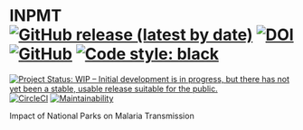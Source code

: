 # INPMT [![GitHub release (latest by date)](https://img.shields.io/github/v/release/pierre-manchon/INPMT)](https://github.com/pierre-manchon/INPMT/releases/latest) [![DOI](https://zenodo.org/badge/DOI/10.5281/zenodo.4972214.svg)](https://doi.org/10.5281/zenodo.4972214) [![GitHub](https://img.shields.io/github/license/pierre-manchon/INPMT)](https://www.gnu.org/licenses/gpl-3.0.en.html) [![Code style: black](https://img.shields.io/badge/code%20style-black-000000.svg)](https://github.com/psf/black)
[![Project Status: WIP – Initial development is in progress, but there has not yet been a stable, usable release suitable for the public.](https://www.repostatus.org/badges/latest/wip.svg)](https://www.repostatus.org/#wip)
[![CircleCI](https://circleci.com/gh/pierre-manchon/INPMT/tree/main.svg?style=svg)](https://circleci.com/gh/pierre-manchon/INPMT/tree/main) 
[![Maintainability](https://api.codeclimate.com/v1/badges/f1888eb8938e688ad438/maintainability)](https://codeclimate.com/github/pierre-manchon/INPMT/maintainability)

Impact of National Parks on Malaria Transmission

<!--
jenkins: needs java (https://www.jenkins.io/)
travis ci: ci/cd not reliable on the long term (https://www.travis-ci.com/)
non
circleci: ci/cd (https://app.circleci.com/pipelines/github/pierre-manchon)
appveyor: ci/cd (https://ci.appveyor.com/login)
tox: differnt versions and interpreters (https://github.com/tox-dev/tox)
voir si je peux test les builds sur plusieurs plateformes à partir de circle ci directement
requires.io: dependencies security (http://requires.io/)
safety: venv and packages security issues (https://pyup.io/safety/)
voir si j'utilises requires ou plutôt safety
bandit: security issue (https://github.com/PyCQA/bandit)
scrutinizer: code quality (https://scrutinizer-ci.com/)
black: syntax formatting (https://github.com/psf/black)
ok
twine: 
flit:
which is better to publish package to pypi
-->
